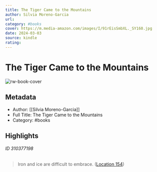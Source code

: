 ```yaml
---
title: The Tiger Came to the Mountains
author: Silvia Moreno-Garcia
url: 
category: #books
cover: https://m.media-amazon.com/images/I/91rEisSmbXL._SY160.jpg
date: 2024-03-03
source: kindle
rating:
---
```

# The Tiger Came to the Mountains

![rw-book-cover](https://m.media-amazon.com/images/I/91rEisSmbXL._SY160.jpg)

## Metadata
- Author: [[Silvia Moreno-Garcia]]
- Full Title: The Tiger Came to the Mountains
- Category: #books

## Highlights
###### ID 310377198
> Iron and ice are difficult to embrace. ([Location 154](https://readwise.io/to_kindle?action=open&asin=B09P19GS8W&location=154))
    
